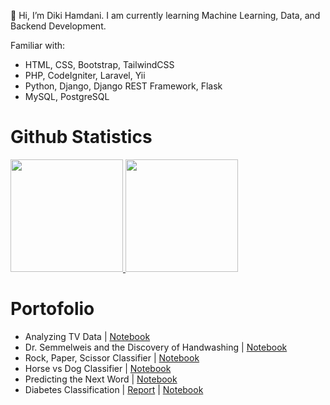 👋 Hi, I’m Diki Hamdani. I am currently learning Machine Learning, Data, and Backend Development.

Familiar with:
- HTML, CSS, Bootstrap, TailwindCSS
- PHP, CodeIgniter, Laravel, Yii
- Python, Django, Django REST Framework, Flask
- MySQL, PostgreSQL

# Github Statistics
<p align="left">
<a href="https://github.com/Dikihmd01?tab=repositories">
  <img height="180em" src="https://github-readme-stats-eight-theta.vercel.app/api?username=Dikihmd01&show_icons=true&theme=algolia&include_all_commits=true&count_private=true"/>
  <img height="180em" src="https://github-readme-stats-eight-theta.vercel.app/api/top-langs?username=Dikihmd01&layout=compact&langs_count=8&theme=algolia"/>
</a>
</p>

# Portofolio
- Analyzing TV Data | [Notebook](https://app.datacamp.com/workspace/w/37579834-5cc6-4cac-8827-8e371dcc75c8)
- Dr. Semmelweis and the Discovery of Handwashing | [Notebook](https://app.datacamp.com/workspace/w/0b317039-3f77-4519-a2d2-2c154c355732)
- Rock, Paper, Scissor Classifier | [Notebook](https://github.com/Dikihmd01/Specialization-3/blob/main/CNN/Week4/graded/RPS-Classifier.ipynb)
- Horse vs Dog Classifier | [Notebook](https://github.com/Dikihmd01/Specialization-3/blob/main/CNN/Week3/graded/Horse-Vs-Human-Classifer.ipynb)
- Predicting the Next Word | [Notebook](https://github.com/Dikihmd01/Specialization-3/blob/main/NLP/Week4/graded/Predicting-the-Next-Word.ipynb)
- Diabetes Classification | [Report](https://github.com/Dikihmd01/Applied-ML/blob/main/Predictive-Analytics/Laporan.md) | [Notebook](https://github.com/Dikihmd01/Applied-ML/blob/main/Predictive-Analytics/Proyek_Pertama_Predictive_Analytics_Klasifikasi_Diabetes_Diki_Hamdani.ipynb)

<!---
Dikihmd01/Dikihmd01 is a ✨ special ✨ repository because its `README.md` (this file) appears on your GitHub profile.
You can click the Preview link to take a look at your changes.
--->
